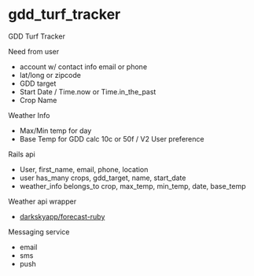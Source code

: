 # gdd_turf_tracker
GDD Turf Tracker

Need from user
  - account w/ contact info email or phone
  - lat/long or zipcode
  - GDD target
  - Start Date / Time.now or Time.in_the_past
  - Crop Name

Weather Info
  - Max/Min temp for day
  - Base Temp for GDD calc 10c or 50f / V2 User preference

Rails api
  - User, first_name, email, phone, location
  - user has_many crops, gdd_target, name, start_date
  - weather_info belongs_to crop, max_temp, min_temp, date, base_temp 

Weather api wrapper
  - [darkskyapp/forecast-ruby](https://github.com/darkskyapp/forecast-ruby)

Messaging service
  - email
  - sms
  - push
